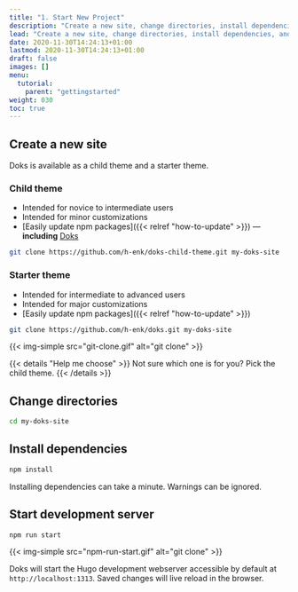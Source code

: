 ```yaml
---
title: "1. Start New Project"
description: "Create a new site, change directories, install dependencies, and start development server."
lead: "Create a new site, change directories, install dependencies, and start development server."
date: 2020-11-30T14:24:13+01:00
lastmod: 2020-11-30T14:24:13+01:00
draft: false
images: []
menu:
  tutorial:
    parent: "gettingstarted"
weight: 030
toc: true
---
```


## Create a new site

Doks is available as a child theme and a starter theme.

### Child theme

- Intended for novice to intermediate users
- Intended for minor customizations
- [Easily update npm packages]({{< relref "how-to-update" >}}) — __including__ [Doks](https://www.npmjs.com/package/@hyas/doks)

```bash
git clone https://github.com/h-enk/doks-child-theme.git my-doks-site
```

### Starter theme

- Intended for intermediate to advanced users
- Intended for major customizations
- [Easily update npm packages]({{< relref "how-to-update" >}})

```bash
git clone https://github.com/h-enk/doks.git my-doks-site
```

{{< img-simple src="git-clone.gif" alt="git clone" >}}

{{< details "Help me choose" >}}
Not sure which one is for you? Pick the child theme.
{{< /details >}}

## Change directories

```bash
cd my-doks-site
```

## Install dependencies

```bash
npm install
```

Installing dependencies can take a minute. Warnings can be ignored.

## Start development server

```bash
npm run start
```

{{< img-simple src="npm-run-start.gif" alt="git clone" >}}

Doks will start the Hugo development webserver accessible by default at `http://localhost:1313`. Saved changes will live reload in the browser.
